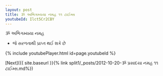 ```yaml
---
layout: post
title: ૐ અભિગમ્યયા નમહ ૧૧ ટાઈમ્સ
youtubeId: Ilct5Cr2CBY
---
```

 
 
 ૐ અભિગમ્યયા નમહ  
 
 -  જે સરળતાથી પ્રાપ્ત થઈ શકે છે 
 
  
 
  
 
 
 
 
 
 


{% include youtubePlayer.html id=page.youtubeId %}
 
[Next]({{ site.baseurl }}{% link  split1/_posts/2012-10-20-ૐ પ્રસાદયા નમહ ૧૧ ટાઈમ્સ.md%})
 
